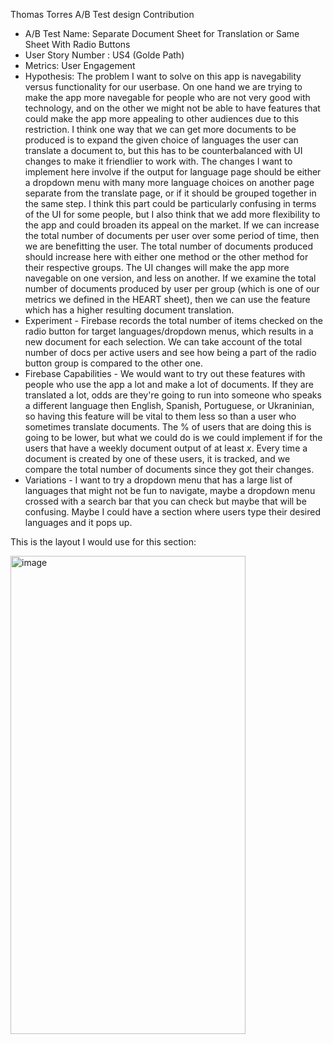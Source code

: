 
Thomas Torres A/B Test design Contribution
* A/B Test Name: Separate Document Sheet for Translation or Same Sheet With Radio Buttons
* User Story Number : US4 (Golde Path)
* Metrics: User Engagement
* Hypothesis: The problem I want to solve on this app is navegability versus functionality for our userbase. On one hand we are trying to make the app more navegable for people who are not very good with technology, and on the other we might not be able to have features that could make the app more appealing to other audiences due to this restriction. I think one way that we can get more documents to be produced is to expand the given choice of languages the user can translate a document to, but this has to be counterbalanced with UI changes to make it friendlier to work with. The changes I want to implement here involve if the output for language page should be either a dropdown menu with many more language choices on another page separate from the translate page, or if it should be grouped together in the same step.  I think this part could be particularly confusing in terms of the UI for some people, but I also think that we add more flexibility to the app and could broaden its appeal on the market.  If we can increase the total number of documents per user over some period of time, then we are benefitting the user. The total number of documents produced should increase here with either one method or the other method for their respective groups. The UI changes will make the app more navegable on one version, and less on another. If we examine the total number of documents produced by user per group (which is one of our metrics we defined in the HEART sheet), then we can use the feature which has a higher resulting document translation.
* Experiment - Firebase records the total number of items checked on the radio button for target languages/dropdown menus, which results in a new document for each selection. We can take account of the total number of docs per active users and see how being a part of the radio button group is compared to the other one.
* Firebase Capabilities - We would want to try out these features with people who use the app a lot and make a lot of documents. If they are translated a lot, odds are they're going to run into someone who speaks a different language then English, Spanish, Portuguese, or Ukraninian, so having this feature will be vital to them less so than a user who sometimes translate documents. The % of users that are doing this is going to be lower, but what we could do is we could implement if for the users that have a weekly document output of at least $x$. Every time a document is created by one of these users, it is tracked, and we compare the total number of documents since they got their changes.  
* Variations - I want to try a dropdown menu that has a large list of languages that might not be fun to navigate, maybe a dropdown menu crossed with a search bar that you can check but maybe that will be confusing. Maybe I could have a section where users type their desired languages and it pops up.

This is the layout I would use for this section:

<img width="376" height="765" alt="image" src="https://github.com/user-attachments/assets/fe1dfde5-3142-446c-b629-cbbcfbff426c" />
